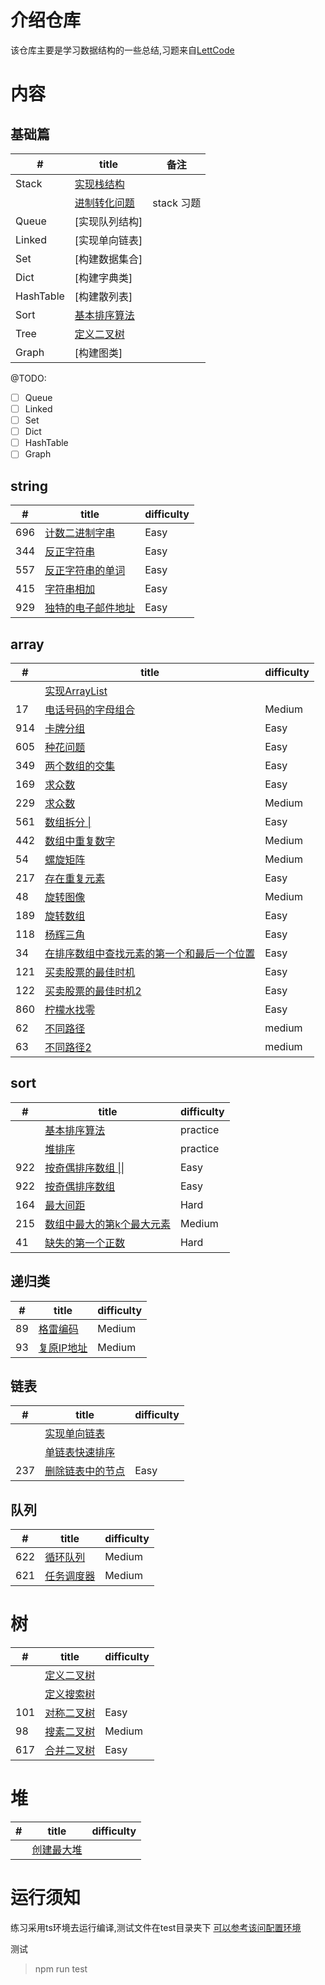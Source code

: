 
# 介绍仓库
该仓库主要是学习数据结构的一些总结,习题来自[LettCode](https://leetcode-cn.com)

# 内容
## 基础篇

| # |  title | 备注 | 
| --- | ---- | ------- | 
| Stack | [实现栈结构](./src/stack/basic.ts) |  |
|  | [进制转化问题](./src/basic/converter.ts) | stack 习题 |
| Queue | [实现队列结构] |  |
| Linked    | [实现单向链表]   | |
|  Set   | [构建数据集合]   | |
|  Dict   | [构建字典类]   | |
|  HashTable   | [构建散列表]   | |
|  Sort   | [基本排序算法](./src/sort/basic.ts)  |    |
|  Tree   | [定义二叉树](./src/tree/basic.ts) |  |
| Graph |[构建图类]|

@TODO:
* [ ] Queue
* [ ] Linked
* [ ] Set
* [ ] Dict
* [ ] HashTable
* [ ] Graph

## string
   
| #   | title                                                 | difficulty |
| --- | ----------------------------------------------------- | ---------- |
| 696 | [计数二进制字串](./src/string/countBinarySubstr.ts)   | Easy       |
| 344 | [反正字符串](./src/string/reverseString.ts)           | Easy       |
| 557 | [反正字符串的单词](./src/string/reverseWords.ts)      | Easy       |
| 415 | [字符串相加](./src/string/addString.ts)               | Easy       |
| 929 | [独特的电子邮件地址](./src/string/numUniqueEmails.ts) | Easy       |

## array

| #   | title                                                                    | difficulty |
| --- | ------------------------------------------------------------------------ | ---------- |
|     | [实现ArrayList](./src/array/basic.ts)                  |      |
| 17  | [电话号码的字母组合](./src/array/letterCombinations.ts)                  | Medium     |
| 914 | [卡牌分组](./src/array/hasGroupsSize.ts)                                 | Easy       |
| 605 | [种花问题](./src/array/canPlaceFlowers.ts)                               | Easy       |
| 349 | [两个数组的交集](./src/array/intersection.ts)                            | Easy       |
| 169 | [求众数](./src/array/majorityElement.ts)                                 | Easy       |
| 229 | [求众数](./src/array/majorityElement-two.ts)                             | Medium     |
| 561 | [数组拆分 \| ](./src/array/arrayPairSum.ts)                              | Easy       |
| 442 | [数组中重复数字](./src/array/findDuplicates.ts)                          | Medium     |
| 54  | [螺旋矩阵](./src/array/spiralOrder.ts)                                   | Medium     |
| 217 | [存在重复元素](./src/array/containsDuplicate.ts)                         | Easy       |
| 48  | [旋转图像](./src/array/rotate.image.ts)                                  | Medium     |
| 189 | [旋转数组](./src/array/totate.image.ts)                                  | Easy       |
| 118 | [杨辉三角](./src/array/triangle.generate.ts)                             | Easy       |
| 34  | [在排序数组中查找元素的第一个和最后一个位置](./src/array/searchRange.ts) | Easy       |
| 121  | [买卖股票的最佳时机](./src/array/max.profit.ts) | Easy       |
| 122  | [买卖股票的最佳时机2](./src/array/max.profit.ts) | Easy       |
| 860  | [柠檬水找零](./src/array/lemonade.ts) | Easy       |
| 62  | [不同路径](./src/array/unique.paths.ts) | medium       |
| 63  | [不同路径2](./src/array/unique.paths.ts) | medium       |


## sort
   
| #   | title                                                     | difficulty |
| --- | --------------------------------------------------------- | ---------- |
|     | [基本排序算法](./src/sort/basic.ts)                       | practice   |
|     | [堆排序](./src/heap/basic.ts)                             | practice   |
| 922 | [按奇偶排序数组 \|\|](./src/sort/sortArrayParityTwo.ts)   | Easy       |
| 922 | [按奇偶排序数组 ](./src/sort/sortArrayParity.ts)          | Easy       |
| 164 | [最大间距](./src/sort/maximumGap.ts)                      | Hard       |
| 215 | [数组中最大的第k个最大元素](./src/sort/findKthLargest.ts) | Medium     |
| 41  | [缺失的第一个正数](./src/sort/firstMissingPositive.ts)    | Hard       |

## 递归类

| #   | title                                               | difficulty |
| --- | --------------------------------------------------- | ---------- |
| 89  | [格雷编码](./src/recursive/grayCode.ts)             | Medium     |
| 93  | [复原IP地址](./src/recursive/restoreIpAddresses.ts) | Medium     |

## 链表

| #   | title                                             | difficulty |
| --- | ------------------------------------------------- | ---------- |
|     | [实现单向链表](./src/linked/basic.ts)             |            |
|     | [单链表快速排序](./src/linked/quick.sort.link.ts) |
| 237 | [删除链表中的节点](./src/linked/)                 | Easy       |

## 队列

| #   | title                                             | difficulty |
| --- | ------------------------------------------------- | ---------- |
| 622 | [循环队列](./src/queue/circular.queue.ts)         | Medium     |
| 621 | [任务调度器](./src/queue/least.interval.queue.ts) | Medium     |

# 树
| #   | title                                 | difficulty |
| --- | ------------------------------------- | ---------- |
|     | [定义二叉树](./src/tree/basic.ts)     |            |
|     | [定义搜索树](./src/tree/basic.ts)     |            |
| 101 | [对称二叉树](./src/tree/basic.ts)     | Easy       |
| 98  | [搜素二叉树](./src/tree/basic.ts)     | Medium     |
| 617 | [合并二叉树](./src/tree/mergeTree.ts) | Easy       |
# 堆
| #   | title                             | difficulty |
| --- | --------------------------------- | ---------- |
|     | [创建最大堆](./src/heap/basic.ts) |            |

# 运行须知
练习采用ts环境去运行编译,测试文件在test目录夹下
[可以参考该问配置环境](https://tasaid.com/blog/2018122819513079.html)

测试
> npm run test

  
